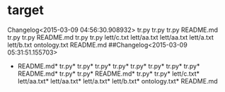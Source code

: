 # target

Changelog<2015-03-09 04:56:30.908932>
tr.py
tr.py
tr.py
README.md
tr.py
tr.py
README.md
tr.py
tr.py
lett/c.txt
lett/aa.txt
lett/aa.txt
lett/a.txt
lett/b.txt
ontology.txt
README.md
##Changelog<2015-03-09 05:31:51.155703>
* README.md* tr.py* tr.py* tr.py* tr.py* tr.py* tr.py* tr.py* tr.py* README.md* tr.py* tr.py* README.md* tr.py* tr.py* lett/c.txt* lett/aa.txt* lett/aa.txt* lett/a.txt* lett/b.txt* ontology.txt* README.md